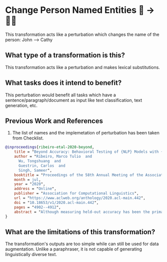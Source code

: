 # Change Person Named Entities 👨 ️→ 🐍🧔
This transformation acts like a perturbation which changes the name of the person: John --> Cathy

## What type of a transformation is this?
This transformation acts like a perturbation and makes lexical substitutions.

## What tasks does it intend to benefit?
This perturbation would benefit all tasks which have a sentence/paragraph/document as input like text classification, 
text generation, etc. 

## Previous Work and References
1) The list of names and the implemetation of perturbation has been taken from Checklist.
```bibtex
@inproceedings{ribeiro-etal-2020-beyond,
    title = "Beyond Accuracy: Behavioral Testing of {NLP} Models with {C}heck{L}ist",
    author = "Ribeiro, Marco Tulio  and
      Wu, Tongshuang  and
      Guestrin, Carlos  and
      Singh, Sameer",
    booktitle = "Proceedings of the 58th Annual Meeting of the Association for Computational Linguistics",
    month = jul,
    year = "2020",
    address = "Online",
    publisher = "Association for Computational Linguistics",
    url = "https://www.aclweb.org/anthology/2020.acl-main.442",
    doi = "10.18653/v1/2020.acl-main.442",
    pages = "4902--4912",
    abstract = "Although measuring held-out accuracy has been the primary approach to evaluate generalization, it often overestimates the performance of NLP models, while alternative approaches for evaluating models either focus on individual tasks or on specific behaviors. Inspired by principles of behavioral testing in software engineering, we introduce CheckList, a task-agnostic methodology for testing NLP models. CheckList includes a matrix of general linguistic capabilities and test types that facilitate comprehensive test ideation, as well as a software tool to generate a large and diverse number of test cases quickly. We illustrate the utility of CheckList with tests for three tasks, identifying critical failures in both commercial and state-of-art models. In a user study, a team responsible for a commercial sentiment analysis model found new and actionable bugs in an extensively tested model. In another user study, NLP practitioners with CheckList created twice as many tests, and found almost three times as many bugs as users without it.",
}
```

## What are the limitations of this transformation?
The transformation's outputs are too simple while can still be used for data augmentation. Unlike a paraphraser, it is not capable of
 generating linguistically diverse text.
